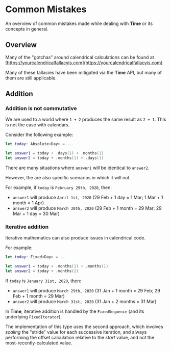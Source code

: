 # Common Mistakes

An overview of common mistakes made while dealing with **Time** or its concepts in general.

## Overview

Many of the "gotchas" around calendrical calculations can be found at [https://yourcalendricalfallacyis.com](https://yourcalendricalfallacyis.com).

Many of these fallacies have been mitigated via the **Time** API, but many of them are still applicable.

## Addition

### Addition is not commutative

We are used to a world where `1 + 2` produces the same result as `2 + 1`. This is not the case with calendars.

Consider the following example:

```swift
let today: Absolute<Day> = ...

let answer1 = today + .days(1) + .months(1)
let answer2 = today + .months(1) + .days(1)
```

There are many situations where `answer1` will be identical to `answer2`.

However, the are also specific scenarios in which it will not.

For example, if `today` is `February 29th, 2020`, then:
- `answer1` will produce `April 1st, 2020` (29 Feb + 1 day = 1 Mar; 1 Mar + 1 month = 1 Apr)
- `answer2` will produce `March 30th, 2020` (29 Feb + 1 month = 29 Mar; 29 Mar + 1 day = 30 Mar)

### Iterative addition

Iterative mathematics can also produce issues in calendrical code.

For example:

```swift
let today: Fixed<Day> = ...

let answer1 = today + .months(1) + .months(1)
let answer2 = today + .months(2)
```

If `today` is `January 31st, 2020`, then:
- `answer1` will produce `March 29th, 2020` (31 Jan + 1 month = 29 Feb; 29 Feb + 1 month = 29 Mar)
- `answer2` will produce `March 31st, 2020` (31 Jan + 2 months = 31 Mar)

In **Time**, iterative addition is handled by the ``FixedSequence`` (and its underlying ``FixedIterator``).

The implementation of this type uses the second approach,
which involves *scaling* the "stride" value for each successive iteration,
and always performing the offset calculation relative to the *start* value, and not the most-recently-calculated value.
